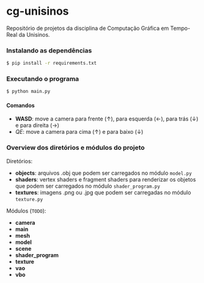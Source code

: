 # cg-unisinos
Repositório de projetos da disciplina de Computação Gráfica em Tempo-Real da Unisinos.


### Instalando as dependências

```bash
$ pip install -r requirements.txt
```


### Executando o programa

```bash
$ python main.py
```

#### Comandos
- **WASD**: move a camera para frente (↑), para esquerda (←), para trás (↓) e para direita (→)
- *QE*: move a camera para cima (↑) e para baixo (↓)



### Overview dos diretórios e módulos do projeto

Diretórios:
- **objects**: arquivos .obj que podem ser carregados no módulo `model.py`
- **shaders**: vertex shaders e fragment shaders para renderizar os objetos que podem ser carregados no módulo `shader_program.py`
- **textures**: imagens .png ou .jpg que podem ser carregadas no módulo `texture.py`


Módulos (`TODO`):
- **camera**
- **main**
- **mesh**
- **model**
- **scene**
- **shader_program**
- **texture**
- **vao**
- **vbo**
